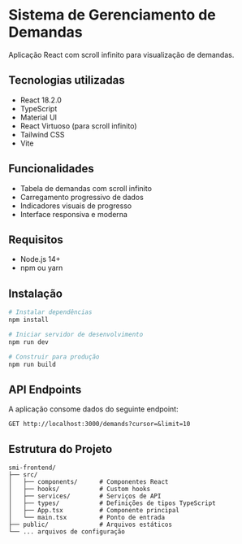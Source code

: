 # Sistema de Gerenciamento de Demandas

Aplicação React com scroll infinito para visualização de demandas.

## Tecnologias utilizadas

- React 18.2.0
- TypeScript
- Material UI
- React Virtuoso (para scroll infinito)
- Tailwind CSS
- Vite

## Funcionalidades

- Tabela de demandas com scroll infinito
- Carregamento progressivo de dados
- Indicadores visuais de progresso
- Interface responsiva e moderna

## Requisitos

- Node.js 14+
- npm ou yarn

## Instalação

```bash
# Instalar dependências
npm install

# Iniciar servidor de desenvolvimento
npm run dev

# Construir para produção
npm run build
```

## API Endpoints

A aplicação consome dados do seguinte endpoint:

```
GET http://localhost:3000/demands?cursor=&limit=10
```

## Estrutura do Projeto

```
smi-frontend/
├── src/
│   ├── components/      # Componentes React
│   ├── hooks/           # Custom hooks
│   ├── services/        # Serviços de API
│   ├── types/           # Definições de tipos TypeScript
│   ├── App.tsx          # Componente principal
│   └── main.tsx         # Ponto de entrada
├── public/              # Arquivos estáticos
└── ... arquivos de configuração
```